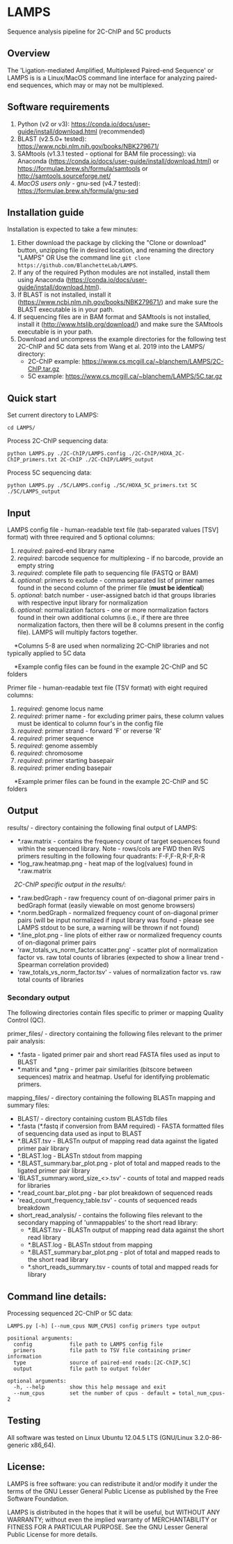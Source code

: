 # LAMPS
Sequence analysis pipeline for 2C-ChIP and 5C products

## Overview
The 'Ligation-mediated Amplified, Multiplexed Paired-end Sequence' or LAMPS is is a Linux/MacOS command line interface for analyzing paired-end sequences, which may or may not be multiplexed.

## Software requirements
1) Python (v2 or v3): https://conda.io/docs/user-guide/install/download.html (recommended)
2) BLAST (v2.5.0+ tested): https://www.ncbi.nlm.nih.gov/books/NBK279671/
3) SAMtools (v1.3.1 tested - optional for BAM file processing): via Anaconda (https://conda.io/docs/user-guide/install/download.html) or https://formulae.brew.sh/formula/samtools or http://samtools.sourceforge.net/
4) *MacOS users only* - gnu-sed (v4.7 tested): https://formulae.brew.sh/formula/gnu-sed

## Installation guide
Installation is expected to take a few minutes:
1) Either download the package by clicking the "Clone or download" button, unzipping file in desired location, and renaming the directory "LAMPS"   OR   Use the command line ``` git clone https://github.com/BlanchetteLab/LAMPS ```.
2) If any of the required Python modules are not installed, install them using Anaconda (https://conda.io/docs/user-guide/install/download.html).
3) If BLAST is not installed, install it (https://www.ncbi.nlm.nih.gov/books/NBK279671/) and make sure the BLAST executable is in your path.
5) If sequencing files are in BAM format and SAMtools is not installed, install it (http://www.htslib.org/download/) and make sure the SAMtools executable is in your path.
6) Download and uncompress the example directories for the following test 2C-ChIP and 5C data sets from Wang et al. 2019 into the LAMPS/ directory:
    * 2C-ChIP example: https://www.cs.mcgill.ca/~blanchem/LAMPS/2C-ChIP.tar.gz
    * 5C example: https://www.cs.mcgill.ca/~blanchem/LAMPS/5C.tar.gz

## Quick start

Set current directory to LAMPS:

```cd LAMPS/```

Process 2C-ChIP sequencing data:

```python LAMPS.py ./2C-ChIP/LAMPS.config ./2C-ChIP/HOXA_2C-ChIP_primers.txt 2C-ChIP ./2C-ChIP/LAMPS_output```

Process 5C sequencing data:

```python LAMPS.py ./5C/LAMPS.config ./5C/HOXA_5C_primers.txt 5C ./5C/LAMPS_output```

## Input
LAMPS config file - human-readable text file (tab-separated values [TSV] format) with three required and 5 optional columns:
1) *required*: paired-end library name
2) *required*: barcode sequence for multiplexing - if no barcode, provide an empty string
3) *required*: complete file path to sequencing file (FASTQ or BAM)
4) *optional*: primers to exclude - comma separated list of primer names found in the second column of the primer file (**must be identical**)
5) *optional*: batch number - user-assigned batch id that groups libraries with respective input library for normalization
6) *optional*: normalization factors - one or more normalization factors found in their own additional columns (i.e., if there are three normalization factors, then there will be 8 columns present in the config file). LAMPS will multiply factors together.

&nbsp;&nbsp;&nbsp;&nbsp;*Columns 5-8 are used when normalizing 2C-ChIP libraries and not typically applied to 5C data

&nbsp;&nbsp;&nbsp;&nbsp;*Example config files can be found in the example 2C-ChIP and 5C folders

Primer file - human-readable text file (TSV format) with eight required columns:
1) *required*: genome locus name
2) *required*: primer name - for excluding primer pairs, these column values must be identical to column four's in the config file
3) *required*: primer strand - forward 'F' or reverse 'R'
4) *required*: primer sequence
5) *required*: genome assembly
6) *required*: chromosome
7) *required*: primer starting basepair
8) *required*: primer ending basepair

&nbsp;&nbsp;&nbsp;&nbsp;*Example primer files can be found in the example 2C-ChIP and 5C folders

## Output

results/ - directory containing the following final output of LAMPS:
* *.raw.matrix - contains the frequency count of target sequences found within the sequenced library. Note - rows/cols are FWD then RVS primers resulting in the following four quadrants: F-F,F-R,R-F,R-R
* *log_raw.heatmap.png - heat map of the log(values) found in *.raw.matrix

&nbsp;&nbsp;&nbsp;&nbsp;*2C-ChIP specific output in the results/*:
* *.raw.bedGraph - raw frequency count of on-diagonal primer pairs in bedGraph format (easily viewable on most genome browsers)
* *.norm.bedGraph - normalized frequency count of on-diagonal primer pairs (will be input normalized if input library was found - please see LAMPS stdout to be sure, a warning will be thrown if not found)
* *.line_plot.png - line plots of either raw or normalized frequency counts of on-diagonal primer pairs
* 'raw_totals_vs_norm_factor.scatter.png' - scatter plot of normalization factor vs. raw total counts of libraries (expected to show a linear trend - Spearman correlation provided)
* 'raw_totals_vs_norm_factor.tsv' - values of normalization factor vs. raw total counts of libraries

### Secondary output

The following directories contain files specific to primer or mapping Quality Control (QC).

primer_files/ - directory containing the following files relevant to the primer pair analysis:
* *.fasta - ligated primer pair and short read FASTA files used as input to BLAST
* \*.matrix and *.png - primer pair similarities (bitscore between sequences) matrix and heatmap. Useful for identifying problematic primers.

mapping_files/ - directory containing the following BLASTn mapping and summary files:
* BLAST/ - directory containing custom BLASTdb files
* \*.fasta (*.fastq if conversion from BAM required) - FASTA formatted files of sequencing data used as input to BLAST
* *.BLAST.tsv - BLASTn output of mapping read data against the ligated primer pair library
* *.BLAST.log - BLASTn stdout from mapping
* *.BLAST_summary.bar_plot.png - plot of total and mapped reads to the ligated primer pair library
* 'BLAST_summary.word_size_<>.tsv' - counts of total and mapped reads for libraries
* *.read_count.bar_plot.png -  bar plot breakdown of sequenced reads
* 'read_count_frequency_table.tsv' - counts of sequenced reads breakdown
* short_read_analysis/ - contains the following files relevant to the secondary mapping of 'unmappables' to the short read library:
     * *.BLAST.tsv - BLASTn output of mapping read data against the short read library
     * *.BLAST.log - BLASTn stdout from mapping
     * *.BLAST_summary.bar_plot.png - plot of total and mapped reads to the short read library
     * *.short_reads_summary.tsv - counts of total and mapped reads for library

## Command line details:
Processing sequenced 2C-ChIP or 5C data:
```
LAMPS.py [-h] [--num_cpus NUM_CPUS] config primers type output

positional arguments:
  config			file path to LAMPS config file
  primers			file path to TSV file containing primer information
  type				source of paired-end reads:[2C-ChIP,5C]
  output			file path to output folder	

optional arguments:
  -h, --help		show this help message and exit
  --num_cpus		set the number of cpus - default = total_num_cpus-2
```

## Testing
All software was tested on Linux Ubuntu 12.04.5 LTS (GNU/Linux 3.2.0-86-generic x86_64).

## License:
LAMPS is free software: you can redistribute it and/or modify it under the terms of the GNU Lesser General Public License as published by the Free Software Foundation.

LAMPS is distributed in the hopes that it will be useful, but WITHOUT ANY WARRANTY; without even the implied warranty of MERCHANTABILITY or FITNESS FOR A PARTICULAR PURPOSE. See the GNU Lesser General Public License for more details.
